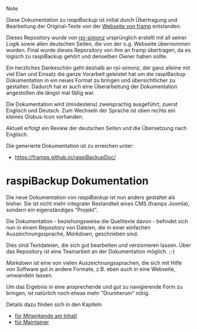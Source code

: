 <!-- Hinweis:
     Hier in der `README.md` und den anderen GitHub-Dateien wird *GitHub Flavored Markdown* verwendet.
     Siehe z.B. https://docs.github.com/de/get-started/writing-on-github/getting-started-with-writing-and-formatting-on-github/basic-writing-and-formatting-syntax
-->

> [!NOTE]
> Diese Dokumentation zu *raspiBackup* ist initial durch Übertragung und Bearbeitung der
> Original-Texte von der [Webseite von framp](https://linux-tips-and-tricks.de/de/raspibackup) entstanden.
>
> Dieses Repository wurde von [rpi-simonz](https://github.com/rpi-simonz) ursprünglich erstellt mit all seiner Logik
> sowie allen deutschen Seiten, die von der o.g. Webseite übernommen wurden. Final wurde dieses Reporsitory von ihm an framp
> übertragen, da es logisch zu raspiBackup gehört und denselben Owner haben sollte.
>
> Ein herzliches Dankeschön geht deshalb an rpi-simonz, der ganz alleine mit viel Elan und Einsatz die ganze Vorarbeit geleistet hat
> um die raspiBackup
> Dokumentation in ein neues Format zu bringen und übersichtlicher zu gestalten. Dadurch hat er auch eine Überarbeitung der Dokumentation angestoßen die längst 
> mal fällig war.
>
> Die Dokumentation wird (mindestens) zweisprachig ausgeführt, zuerst Englisch und Deutsch.
> Zum Wechseln der Sprache ist oben rechts ein kleines Globus-Icon vorhanden.
>
> Aktuell erfolgt ein Review der deutschen Seiten und die Übersetzung nach Englisch.
>
> Die generierte Dokumentation ist zu erreichen unter:
>
>  - https://framps.github.io/raspiBackupDoc/


# raspiBackup Dokumentation

Die neue Dokumentation von *raspiBackup* ist nun anders gestaltet als bisher.
Sie ist nicht mehr integraler Bestandteil eines CMS (framps Joomla),
sondern ein eigenständiges "Projekt".

Die Dokumentation - beziehungsweise die Quelltexte davon - befindet sich nun
in einem Repository von Dateien, die in einer einfachen Auszeichnungssprache,
*Markdown*, geschrieben sind.

Dies sind Textdateien, die sich gut bearbeiten und versionieren lassen.
Über das Repository ist eine Teamarbeit an der Dokumentation möglich. ;-)

*Markdown* ist eine von vielen Auszeichnungssprachen,
die sich mit Hilfe von Software gut in andere Formate,
z.B. eben auch in eine Webseite, umwandeln lassen.

Um das Ergebnis in eine ansprechende und gut zu navigierende Form zu bringen,
ist natürlich noch etwas mehr "Drumherum" nötig.

Details dazu finden sich in den Kapiteln

  - [für Mitwirkende am Inhalt](CONTRIBUTE.md)
  - [für Maintainer](MAINTAIN.md)
